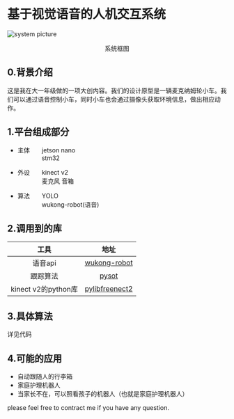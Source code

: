# 基于视觉语音的人机交互系统

![system picture](https://github.com/lilelife0/an-interactive-system-based-on-voice-and-vision/blob/master/car.png)<br><p align="center">
  系统框图
</p>

## 0.背景介绍
这是我在大一年级做的一项大创内容。我们的设计原型是一辆麦克纳姆轮小车。我们可以通过语音控制小车，同时小车也会通过摄像头获取环境信息，做出相应动作。


## 1.平台组成部分

* 主体&nbsp;&nbsp;&nbsp;&nbsp;&nbsp;&nbsp;&nbsp;jetson nano<br>
&nbsp;&nbsp;&nbsp;&nbsp;&nbsp;&nbsp;&nbsp;&nbsp;&nbsp;&nbsp;&nbsp;&nbsp;&nbsp;&nbsp;stm32

* 外设&nbsp;&nbsp;&nbsp;&nbsp;&nbsp;&nbsp;&nbsp;kinect v2<br>
&nbsp;&nbsp;&nbsp;&nbsp;&nbsp;&nbsp;&nbsp;&nbsp;&nbsp;&nbsp;&nbsp;&nbsp;&nbsp;&nbsp;麦克风  音箱

* 算法&nbsp;&nbsp;&nbsp;&nbsp;&nbsp;&nbsp;&nbsp;YOLO<br>
&nbsp;&nbsp;&nbsp;&nbsp;&nbsp;&nbsp;&nbsp;&nbsp;&nbsp;&nbsp;&nbsp;&nbsp;&nbsp;&nbsp;wukong-robot(语音)
 
## 2.调用到的库
|       工具      |      地址     |
|:------------------:|:--------------:|
|       语音api       |  [wukong-robot](https://github.com/wzpan/wukong-robot)  |
|       跟踪算法      |     [pysot](https://github.com/STVIR/pysot)   |
| kinect v2的python库 | [pylibfreenect2](https://github.com/r9y9/pylibfreenect2) |

## 3.具体算法
详见代码
## 4.可能的应用
* 自动跟随人的行李箱
* 家庭护理机器人
* 当家长不在，可以照看孩子的机器人（也就是家庭护理机器人）

please feel free to contract me if you have any question.
